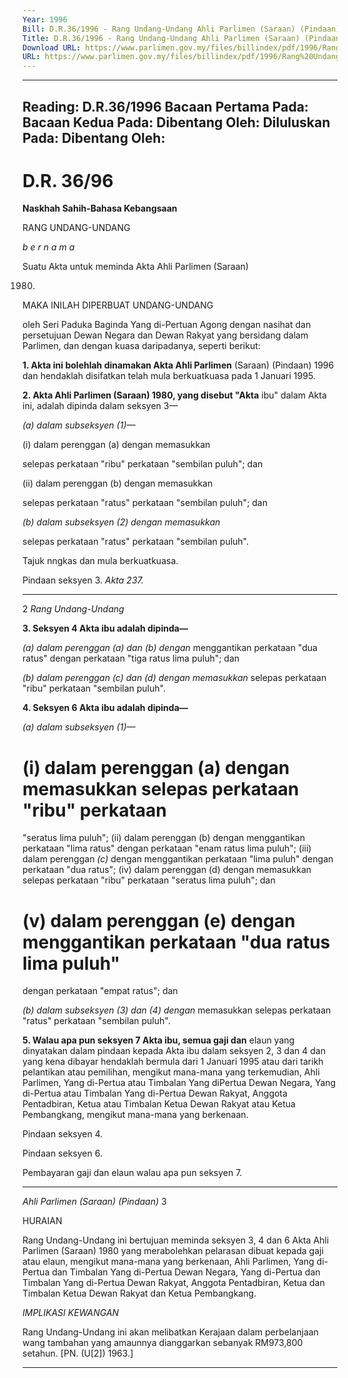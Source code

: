 ```yaml
---
Year: 1996
Bill: D.R.36/1996 - Rang Undang-Undang Ahli Parlimen (Saraan) (Pindaan) 1996 (Lulus)
Title: D.R.36/1996 - Rang Undang-Undang Ahli Parlimen (Saraan) (Pindaan) 1996 (Lulus)
Download URL: https://www.parlimen.gov.my/files/billindex/pdf/1996/Rang%20Undang-Undang%20DR%2036.pdf
URL: https://www.parlimen.gov.my/files/billindex/pdf/1996/Rang%20Undang-Undang%20DR%2036.pdf
---
```

---
Reading:
D.R.36/1996
Bacaan Pertama Pada:
Bacaan Kedua Pada:
Dibentang Oleh:
Diluluskan Pada:
Dibentang Oleh:
---

# D.R. 36/96

**Naskhah Sahih-Bahasa Kebangsaan**

RANG UNDANG-UNDANG

_b e r n a m a_

Suatu Akta untuk meminda Akta Ahli Parlimen (Saraan)

1980.


MAKA INILAH DIPERBUAT UNDANG-UNDANG

oleh Seri Paduka Baginda Yang di-Pertuan Agong dengan
nasihat dan persetujuan Dewan Negara dan Dewan Rakyat
yang bersidang dalam Parlimen, dan dengan kuasa
daripadanya, seperti berikut:

**1. Akta ini bolehlah dinamakan Akta Ahli Parlimen**
(Saraan) (Pindaan) 1996 dan hendaklah disifatkan telah
mula berkuatkuasa pada 1 Januari 1995.

**2. Akta Ahli Parlimen (Saraan) 1980, yang disebut "Akta**
ibu" dalam Akta ini, adalah dipinda dalam seksyen 3—

_(a) dalam subseksyen (1)—_

(i) dalam perenggan (a) dengan memasukkan

selepas perkataan "ribu" perkataan
"sembilan puluh"; dan

(ii) dalam perenggan (b) dengan memasukkan

selepas perkataan "ratus" perkataan
"sembilan puluh"; dan

_(b) dalam subseksyen (2) dengan memasukkan_

selepas perkataan "ratus" perkataan "sembilan
puluh".


Tajuk nngkas
dan mula
berkuatkuasa.

Pindaan
seksyen 3.
_Akta 237._


-----

2 _Rang Undang-Undang_

**3. Seksyen 4 Akta ibu adalah dipinda—**

_(a) dalam perenggan (a) dan (b) dengan_
menggantikan perkataan "dua ratus" dengan
perkataan "tiga ratus lima puluh"; dan

_(b) dalam perenggan (c) dan (d) dengan memasukkan_
selepas perkataan "ribu" perkataan "sembilan
puluh".

**4. Seksyen 6 Akta ibu adalah dipinda—**

_(a) dalam subseksyen (1)—_
# (i) dalam perenggan (a) dengan memasukkan selepas perkataan "ribu" perkataan
"seratus lima puluh";
(ii) dalam perenggan (b) dengan menggantikan perkataan "lima ratus" dengan
perkataan "enam ratus lima puluh";
(iii) dalam perenggan _(c)_ dengan
menggantikan perkataan "lima puluh"
dengan perkataan "dua ratus";
(iv) dalam perenggan (d) dengan memasukkan selepas perkataan "ribu" perkataan
"seratus lima puluh"; dan
# (v) dalam perenggan (e) dengan menggantikan perkataan "dua ratus lima puluh"
dengan perkataan "empat ratus"; dan

_(b) dalam subseksyen (3) dan (4) dengan_
memasukkan selepas perkataan "ratus" perkataan
"sembilan puluh".

**5. Walau apa pun seksyen 7 Akta ibu, semua gaji dan**
elaun yang dinyatakan dalam pindaan kepada Akta ibu
dalam seksyen 2, 3 dan 4 dan yang kena dibayar hendaklah
bermula dari 1 Januari 1995 atau dari tarikh pelantikan
atau pemilihan, mengikut mana-mana yang terkemudian,
Ahli Parlimen, Yang di-Pertua atau Timbalan Yang diPertua Dewan Negara, Yang di-Pertua atau Timbalan
Yang di-Pertua Dewan Rakyat, Anggota Pentadbiran, Ketua
atau Timbalan Ketua Dewan Rakyat atau Ketua
Pembangkang, mengikut mana-mana yang berkenaan.


Pindaan
seksyen 4.

Pindaan
seksyen 6.

Pembayaran
gaji dan
elaun walau
apa pun
seksyen 7.


-----

_Ahli Parlimen (Saraan) (Pindaan)_ 3

HURAIAN

Rang Undang-Undang ini bertujuan meminda seksyen 3, 4 dan 6
Akta Ahli Parlimen (Saraan) 1980 yang merabolehkan pelarasan dibuat kepada gaji atau elaun, mengikut mana-mana yang berkenaan,
Ahli Parlimen, Yang di-Pertua dan Timbalan Yang di-Pertua Dewan
Negara, Yang di-Pertua dan Timbalan Yang di-Pertua Dewan Rakyat,
Anggota Pentadbiran, Ketua dan Timbalan Ketua Dewan Rakyat dan
Ketua Pembangkang.

_IMPLIKASI_ _KEWANGAN_

Rang Undang-Undang ini akan melibatkan Kerajaan dalam perbelanjaan
wang tambahan yang amaunnya dianggarkan sebanyak RM973,800
setahun. [PN. (U[2]) 1963.]


-----

